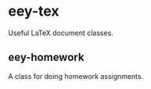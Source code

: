 # eey-tex

Useful LaTeX document classes.

## eey-homework

A class for doing homework assignments.
